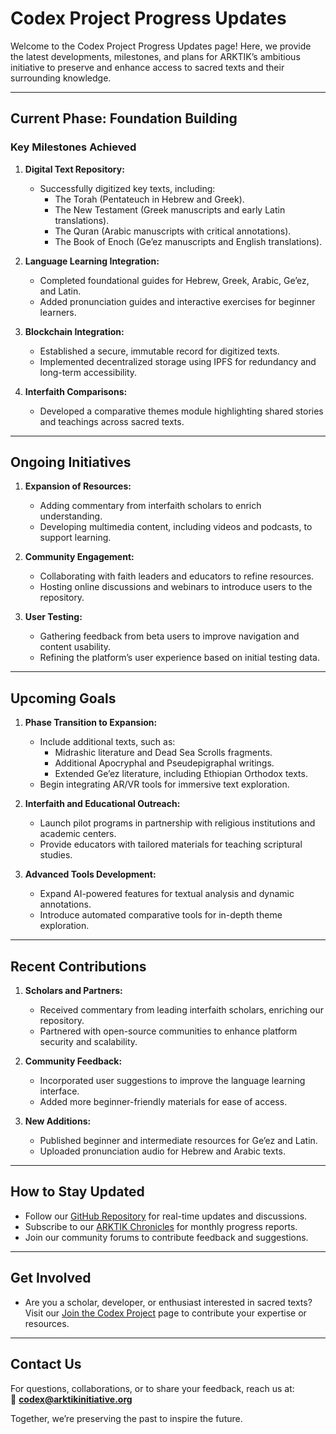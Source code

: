 # **Codex Project Progress Updates**

Welcome to the Codex Project Progress Updates page! Here, we provide the latest developments, milestones, and plans for ARKTIK’s ambitious initiative to preserve and enhance access to sacred texts and their surrounding knowledge.

---

## **Current Phase: Foundation Building**

### **Key Milestones Achieved**
1. **Digital Text Repository:**
   - Successfully digitized key texts, including:
     - The Torah (Pentateuch in Hebrew and Greek).
     - The New Testament (Greek manuscripts and early Latin translations).
     - The Quran (Arabic manuscripts with critical annotations).
     - The Book of Enoch (Ge’ez manuscripts and English translations).

2. **Language Learning Integration:**
   - Completed foundational guides for Hebrew, Greek, Arabic, Ge’ez, and Latin.
   - Added pronunciation guides and interactive exercises for beginner learners.

3. **Blockchain Integration:**
   - Established a secure, immutable record for digitized texts.
   - Implemented decentralized storage using IPFS for redundancy and long-term accessibility.

4. **Interfaith Comparisons:**
   - Developed a comparative themes module highlighting shared stories and teachings across sacred texts.

---

## **Ongoing Initiatives**
1. **Expansion of Resources:**
   - Adding commentary from interfaith scholars to enrich understanding.
   - Developing multimedia content, including videos and podcasts, to support learning.

2. **Community Engagement:**
   - Collaborating with faith leaders and educators to refine resources.
   - Hosting online discussions and webinars to introduce users to the repository.

3. **User Testing:**
   - Gathering feedback from beta users to improve navigation and content usability.
   - Refining the platform’s user experience based on initial testing data.

---

## **Upcoming Goals**
1. **Phase Transition to Expansion:**
   - Include additional texts, such as:
     - Midrashic literature and Dead Sea Scrolls fragments.
     - Additional Apocryphal and Pseudepigraphal writings.
     - Extended Ge’ez literature, including Ethiopian Orthodox texts.
   - Begin integrating AR/VR tools for immersive text exploration.

2. **Interfaith and Educational Outreach:**
   - Launch pilot programs in partnership with religious institutions and academic centers.
   - Provide educators with tailored materials for teaching scriptural studies.

3. **Advanced Tools Development:**
   - Expand AI-powered features for textual analysis and dynamic annotations.
   - Introduce automated comparative tools for in-depth theme exploration.

---

## **Recent Contributions**
1. **Scholars and Partners:**
   - Received commentary from leading interfaith scholars, enriching our repository.
   - Partnered with open-source communities to enhance platform security and scalability.

2. **Community Feedback:**
   - Incorporated user suggestions to improve the language learning interface.
   - Added more beginner-friendly materials for ease of access.

3. **New Additions:**
   - Published beginner and intermediate resources for Ge’ez and Latin.
   - Uploaded pronunciation audio for Hebrew and Arabic texts.

---

## **How to Stay Updated**
- Follow our [GitHub Repository](https://github.com/arktikinitiative/codex) for real-time updates and discussions.
- Subscribe to our [ARKTIK Chronicles](../newsletters.md) for monthly progress reports.
- Join our community forums to contribute feedback and suggestions.

---

## **Get Involved**
- Are you a scholar, developer, or enthusiast interested in sacred texts?  
  Visit our [Join the Codex Project](../get_involved.md) page to contribute your expertise or resources.

---

## **Contact Us**
For questions, collaborations, or to share your feedback, reach us at:  
📧 **codex@arktikinitiative.org**

Together, we’re preserving the past to inspire the future.
